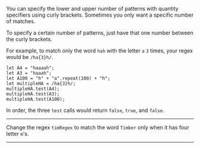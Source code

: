 <div class="challenge-instructions regular-expressions"><div><section id="description">
<p>You can specify the lower and upper number of patterns with quantity specifiers using curly brackets. Sometimes you only want a specific number of matches.</p>
<p>To specify a certain number of patterns, just have that one number between the curly brackets.</p>
<p>For example, to match only the word <code>hah</code> with the letter <code>a</code> <code>3</code> times, your regex would be <code>/ha{3}h/</code>.</p>
<pre class="language-js"><code class="language-js"><span class="token keyword">let</span> <span class="token constant">A4</span> <span class="token operator">=</span> <span class="token string">"haaaah"</span><span class="token punctuation">;</span>
<span class="token keyword">let</span> <span class="token constant">A3</span> <span class="token operator">=</span> <span class="token string">"haaah"</span><span class="token punctuation">;</span>
<span class="token keyword">let</span> <span class="token constant">A100</span> <span class="token operator">=</span> <span class="token string">"h"</span> <span class="token operator">+</span> <span class="token string">"a"</span><span class="token punctuation">.</span><span class="token function">repeat</span><span class="token punctuation">(</span><span class="token number">100</span><span class="token punctuation">)</span> <span class="token operator">+</span> <span class="token string">"h"</span><span class="token punctuation">;</span>
<span class="token keyword">let</span> multipleHA <span class="token operator">=</span> <span class="token regex"><span class="token regex-delimiter">/</span><span class="token regex-source language-regex">ha{3}h</span><span class="token regex-delimiter">/</span></span><span class="token punctuation">;</span>
multipleHA<span class="token punctuation">.</span><span class="token function">test</span><span class="token punctuation">(</span><span class="token constant">A4</span><span class="token punctuation">)</span><span class="token punctuation">;</span>
multipleHA<span class="token punctuation">.</span><span class="token function">test</span><span class="token punctuation">(</span><span class="token constant">A3</span><span class="token punctuation">)</span><span class="token punctuation">;</span>
multipleHA<span class="token punctuation">.</span><span class="token function">test</span><span class="token punctuation">(</span><span class="token constant">A100</span><span class="token punctuation">)</span><span class="token punctuation">;</span>
</code></pre>
<p>In order, the three <code>test</code> calls would return <code>false</code>, <code>true</code>, and <code>false</code>.</p>
</section></div><hr/><div><section id="instructions">
<p>Change the regex <code>timRegex</code> to match the word <code>Timber</code> only when it has four letter <code>m</code>'s.</p>
</section></div><hr/></div>
